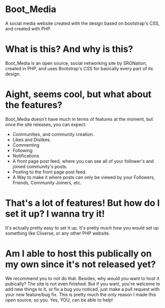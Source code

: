 # Boot_Media
A social media website created with the design based on bootstrap's CSS, and created with PHP.

# What is this? And why is this?
Boot_Media is an open source, social networking site by SRGNation, created in PHP, and uses Bootstrap's CSS for basically every part of its design.

# Aight, seems cool, but what about the features?
Boot_Media doesn't have much in terms of features at the moment, but once the site releases, you can expect:
- Communities, and community creation.
- Likes and Dislikes.
- Commenting
- Following
- Notifications
- A front page post feed, where you can see all of your follower's and joined community's posts.
- Posting to the front page post feed.
- A Way to make it where posts can only be viewed by your Followers, Friends, Community Joiners, etc.

# That's a lot of features! But how do I set it up? I wanna try it!
It's actually pretty easy to set it up. It's pretty much how you would set up something like Ciiverse, or any other PHP website.

# Am I able to host this publically on my own since it's not released yet?
We recommend you to not do that. Besides, why would you want to host it pubically? The site is not even finished. But if you want, you're welcome to add new things to it, or fix a bug you noticed, just make a pull request with your new feature/bug fix. This is pretty much the only reason I made this open source, so you. Yes, YOU, can be able to help!

